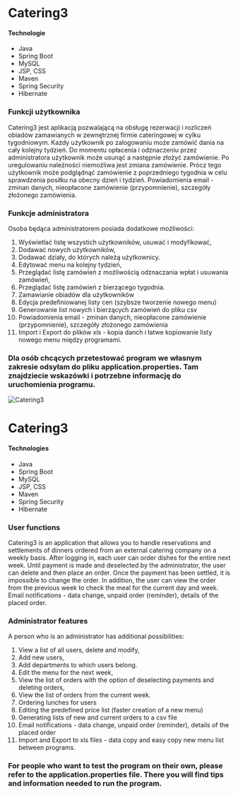 # Catering3

#### Technologie
- Java
- Spring Boot
- MySQL
- JSP, CSS
- Maven
- Spring Security
- Hibernate

### Funkcji użytkownika

Catering3 jest aplikacją pozwalającą na obsługę rezerwacji i rozliczeń obiadów zamawianych w zewnętrznej firmie cateringowej w cylku tygodniowym.
Każdy użytkownik po zalogowaniu może zamówić dania na cały kolejny tydzień.
Do momentu opłacenia i odznaczeniu przez administratora użytkownik może usunąć a następnie złożyć zamówienie.
Po uregulowaniu należności niemożliwa jest zmiana zamówienie.
Prócz tego użytkownik może podglądnąć zamówienie z poprzedniego tygodnia w celu sprawdzenia posiłku na obecny dzień i tydzień.
Powiadomienia email - zminan danych, nieopłacone zamówienie (przypomnienie), szczegóły złożonego zamówienia.

### Funkcje administratora

Osoba będąca administratorem posiada dodatkowe możliwości:
1. Wyświetlać listę wszystich użytkowników, usuwać i modyfikować,
2. Dodawać nowych użytkowników,
3. Dodawać działy, do których należą użytkownicy.
4. Edytować menu na kolejny tydzień,
5. Przeglądać listę zamówień z możliwością odznaczania wpłat i usuwania zamówień,
6. Przeglądać listę zamówień z bierzącego tygodnia.
7. Zamawianie obiadów dla użytkowników
8. Edycja predefiniowanej listy cen (szybsze tworzenie nowego menu)
9. Generowanie list nowych i bierzących zamówień do pliku csv 
10. Powiadomienia email - zminan danych, nieopłacone zamówienie (przypomnienie), szczegóły złożonego zamówienia
11. Import i Export do plików xls - kopia danch i łatwe kopiowanie listy nowego menu między programami.


### Dla osób chcących przetestować program we własnym zakresie odsyłam do pliku application.properties. Tam znajdziecie wskazówki i potrzebne informację do uruchomienia programu.


![Catering3](https://github.com/LNawrocki/Catering3/blob/master/Catering3.gif)


# Catering3

#### Technologies
- Java
- Spring Boot
- MySQL
- JSP, CSS
- Maven
- Spring Security
- Hibernate

### User functions
Catering3 is an application that allows you to handle reservations and settlements of dinners ordered from 
an external catering company on a weekly basis. After logging in, each user can order dishes for the entire next week. 
Until payment is made and deselected by the administrator, the user can delete and then place an order. 
Once the payment has been settled, it is impossible to change the order. 
In addition, the user can view the order from the previous week to check the meal for the current day and week.
Email notifications - data change, unpaid order (reminder), details of the placed order.

### Administrator features
A person who is an administrator has additional possibilities:

1. View a list of all users, delete and modify,
2. Add new users,
3. Add departments to which users belong.
4. Edit the menu for the next week,
5. View the list of orders with the option of deselecting payments and deleting orders,
6. View the list of orders from the current week.
7. Ordering lunches for users
8. Editing the predefined price list (faster creation of a new menu)
9. Generating lists of new and current orders to a csv file
10. Email notifications - data change, unpaid order (reminder), details of the placed order
11. Import and Export to xls files - data copy and easy copy new menu list between programs.


### For people who want to test the program on their own, please refer to the application.properties file. There you will find tips and information needed to run the program.


